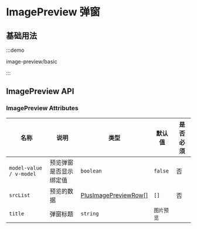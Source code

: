 # ImagePreview 弹窗

## 基础用法

:::demo

image-preview/basic

:::

## ImagePreview API

### ImagePreview Attributes

| 名称                    | 说明                   | 类型                                                               | 默认值     | 是否必须 |
| ----------------------- | ---------------------- | ------------------------------------------------------------------ | ---------- | -------- |
| `model-value / v-model` | 预览弹窗是否显示绑定值 | `boolean`                                                          | `false`    | 否       |
| `srcList`               | 预览的数据             | [PlusImagePreviewRow[]](/components/type.html#plusimagepreviewrow) | `[]`       | 否       |
| `title`                 | 弹窗标题               | `string`                                                           | `图片预览` |
